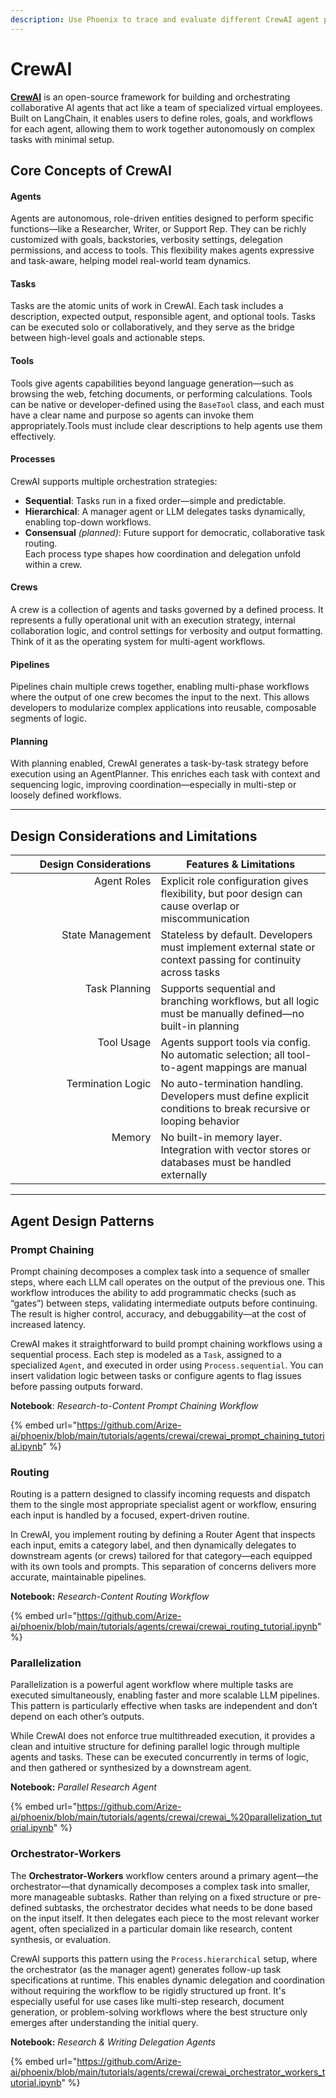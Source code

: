 ```yaml
---
description: Use Phoenix to trace and evaluate different CrewAI agent patterns
---
```


# CrewAI

[**CrewAI**](crewai.md) is an open-source framework for building and orchestrating collaborative AI agents that act like a team of specialized virtual employees. Built on LangChain, it enables users to define roles, goals, and workflows for each agent, allowing them to work together autonomously on complex tasks with minimal setup.

## Core Concepts of CrewAI <a href="#core-concepts-of-crewai" id="core-concepts-of-crewai"></a>

#### **Agents**

Agents are autonomous, role-driven entities designed to perform specific functions—like a Researcher, Writer, or Support Rep. They can be richly customized with goals, backstories, verbosity settings, delegation permissions, and access to tools. This flexibility makes agents expressive and task-aware, helping model real-world team dynamics.

#### Tasks

Tasks are the atomic units of work in CrewAI. Each task includes a description, expected output, responsible agent, and optional tools. Tasks can be executed solo or collaboratively, and they serve as the bridge between high-level goals and actionable steps.

#### Tools

Tools give agents capabilities beyond language generation—such as browsing the web, fetching documents, or performing calculations. Tools can be native or developer-defined using the `BaseTool` class, and each must have a clear name and purpose so agents can invoke them appropriately.Tools must include clear descriptions to help agents use them effectively.

#### Processes

CrewAI supports multiple orchestration strategies:

* **Sequential**: Tasks run in a fixed order—simple and predictable.
* **Hierarchical**: A manager agent or LLM delegates tasks dynamically, enabling top-down workflows.
* **Consensual** _(planned)_: Future support for democratic, collaborative task routing.\
  Each process type shapes how coordination and delegation unfold within a crew.

#### Crews

A crew is a collection of agents and tasks governed by a defined process. It represents a fully operational unit with an execution strategy, internal collaboration logic, and control settings for verbosity and output formatting. Think of it as the operating system for multi-agent workflows.

#### Pipelines

Pipelines chain multiple crews together, enabling multi-phase workflows where the output of one crew becomes the input to the next. This allows developers to modularize complex applications into reusable, composable segments of logic.

#### Planning

With planning enabled, CrewAI generates a task-by-task strategy before execution using an AgentPlanner. This enriches each task with context and sequencing logic, improving coordination—especially in multi-step or loosely defined workflows.

***

## Design Considerations and Limitations

<table><thead><tr><th width="216.4521484375" align="right" valign="top">Design Considerations</th><th>Features &#x26; Limitations</th></tr></thead><tbody><tr><td align="right" valign="top">Agent Roles</td><td>Explicit role configuration gives flexibility, but poor design can cause overlap or miscommunication</td></tr><tr><td align="right" valign="top">State Management</td><td>Stateless by default. Developers must implement external state or context passing for continuity across tasks</td></tr><tr><td align="right" valign="top">Task Planning</td><td>Supports sequential and branching workflows, but all logic must be manually defined—no built-in planning</td></tr><tr><td align="right" valign="top">Tool Usage</td><td>Agents support tools via config. No automatic selection; all tool-to-agent mappings are manual</td></tr><tr><td align="right" valign="top">Termination Logic</td><td>No auto-termination handling. Developers must define explicit conditions to break recursive or looping behavior</td></tr><tr><td align="right" valign="top">Memory</td><td>No built-in memory layer. Integration with vector stores or databases must be handled externally</td></tr></tbody></table>

***

## Agent Design Patterns

### Prompt Chaining

Prompt chaining decomposes a complex task into a sequence of smaller steps, where each LLM call operates on the output of the previous one. This workflow introduces the ability to add programmatic checks (such as “gates”) between steps, validating intermediate outputs before continuing. The result is higher control, accuracy, and debuggability—at the cost of increased latency.

CrewAI makes it straightforward to build prompt chaining workflows using a sequential process. Each step is modeled as a `Task`, assigned to a specialized `Agent`, and executed in order using `Process.sequential`. You can insert validation logic between tasks or configure agents to flag issues before passing outputs forward.

**Notebook**: _Research-to-Content Prompt Chaining Workflow_

{% embed url="https://github.com/Arize-ai/phoenix/blob/main/tutorials/agents/crewai/crewai_prompt_chaining_tutorial.ipynb" %}

### Routing

Routing is a pattern designed to classify incoming requests and dispatch them to the single most appropriate specialist agent or workflow, ensuring each input is handled by a focused, expert-driven routine.

In CrewAI, you implement routing by defining a Router Agent that inspects each input, emits a category label, and then dynamically delegates to downstream agents (or crews) tailored for that category—each equipped with its own tools and prompts. This separation of concerns delivers more accurate, maintainable pipelines.

**Notebook:** _Research-Content Routing Workflow_

{% embed url="https://github.com/Arize-ai/phoenix/blob/main/tutorials/agents/crewai/crewai_routing_tutorial.ipynb" %}

### Parallelization

Parallelization is a powerful agent workflow where multiple tasks are executed simultaneously, enabling faster and more scalable LLM pipelines. This pattern is particularly effective when tasks are independent and don’t depend on each other’s outputs.

While CrewAI does not enforce true multithreaded execution, it provides a clean and intuitive structure for defining parallel logic through multiple agents and tasks. These can be executed concurrently in terms of logic, and then gathered or synthesized by a downstream agent.

**Notebook:** _Parallel Research Agent_

{% embed url="https://github.com/Arize-ai/phoenix/blob/main/tutorials/agents/crewai/crewai_%20parallelization_tutorial.ipynb" %}

### Orchestrator-Workers

The **Orchestrator-Workers** workflow centers around a primary agent—the orchestrator—that dynamically decomposes a complex task into smaller, more manageable subtasks. Rather than relying on a fixed structure or pre-defined subtasks, the orchestrator decides what needs to be done based on the input itself. It then delegates each piece to the most relevant worker agent, often specialized in a particular domain like research, content synthesis, or evaluation.

CrewAI supports this pattern using the `Process.hierarchical` setup, where the orchestrator (as the manager agent) generates follow-up task specifications at runtime. This enables dynamic delegation and coordination without requiring the workflow to be rigidly structured up front. It's especially useful for use cases like multi-step research, document generation, or problem-solving workflows where the best structure only emerges after understanding the initial query.

**Notebook:** _Research & Writing Delegation Agents_

{% embed url="https://github.com/Arize-ai/phoenix/blob/main/tutorials/agents/crewai/crewai_orchestrator_workers_tutorial.ipynb" %}
